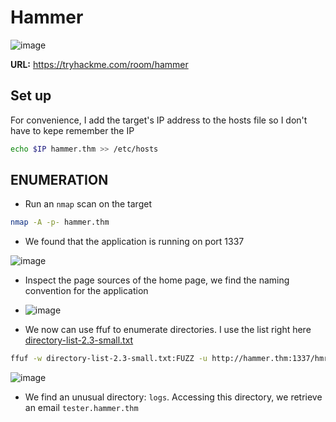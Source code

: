# Hammer

![image](https://github.com/user-attachments/assets/36179ea0-5003-4e31-bfa9-86aad857e8f0)

**URL:** https://tryhackme.com/room/hammer

## Set up
For convenience, I add the target's IP address to the hosts file so I don't have to kepe remember the IP

```bash
echo $IP hammer.thm >> /etc/hosts
```

## ENUMERATION
- Run an `nmap` scan on the target

```bash
nmap -A -p- hammer.thm
```

- We found that the application is running on port 1337

![image](https://github.com/user-attachments/assets/b3e937f4-4c1a-4c90-8bff-52ce2362c7c1)

- Inspect the page sources of the home page, we find the naming convention for the application

- ![image](https://github.com/user-attachments/assets/64424b7f-146b-4dc9-a449-255dc4ad73fa)

- We now can use ffuf to enumerate directories. I use the list right here [directory-list-2.3-small.txt](https://github.com/danielmiessler/SecLists/blob/master/Discovery/Web-Content/directory-list-2.3-small.txt)

```bash
ffuf -w directory-list-2.3-small.txt:FUZZ -u http://hammer.thm:1337/hmr_FUZZ -fc 200
```

![image](https://github.com/user-attachments/assets/b834d6be-e1ac-42a5-bef8-f230e4f595b5)

- We find an unusual directory: `logs`. Accessing this directory, we retrieve an email `tester.hammer.thm`
